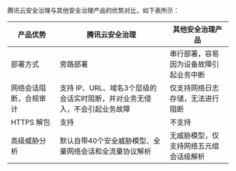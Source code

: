 腾讯云安全治理与其他安全治理产品的优势对比，如下表所示：

| 产品优势 | 腾讯云安全治理 |  其他安全治理产品 | 
|---------|---------|---------|
| 部署方式 |旁路部署 | 串行部署，容易因为设备故障引起业务中断 | 
|网络会话阻断，合规审计|支持 IP、URL、域名3个层级的会话实时阻断，并对业务无侵入，不会引起业务故障| 仅支持网络日志存储，无法进行阻断 | 
| HTTPS 解包 |支持 | 不支持 | 
| 高级威胁分析 |默认自带40个安全威胁模型、全量网络会话和全流量协议解析 | 无威胁模型，仅支持网络五元组会话级解析 | 
